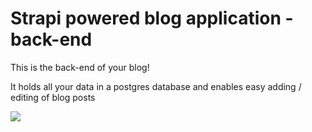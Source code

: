 # Strapi powered blog application - back-end

This is the back-end of your blog!

It holds all your data in a postgres database and enables easy adding / editing of blog posts

<a href="https://www.heroku.com/deploy/?template=https://github.com/morganpage/strapi-heroku-template">
<img src="https://assets.strapi.io/uploads/Deploy_button_heroku_b1043fc67d.png" />
</a>
